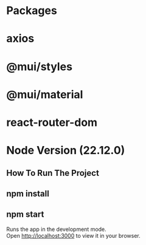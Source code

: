 # Packages

# axios
# @mui/styles
# @mui/material
# react-router-dom
# Node Version (22.12.0)

## How To Run The Project

## npm install
## npm start

Runs the app in the development mode.\
Open [http://localhost:3000](http://localhost:3000) to view it in your browser.
